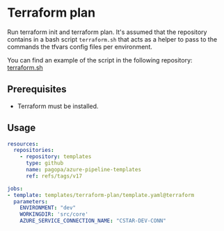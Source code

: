 # Terraform plan

Run terraform init and terraform plan.
It's assumed that the repository contains in a bash script `terraform.sh` that acts as a helper to pass to the commands the tfvars config files per environment.

You can find an example of the script in the following repository: [terraform.sh](https://github.com/pagopa/cstar-infrastructure/blob/main/src/terraform.sh)

## Prerequisites

- Terraform must be installed.

## Usage

```yaml
resources:
  repositories:
    - repository: templates
      type: github
      name: pagopa/azure-pipeline-templates
      ref: refs/tags/v17

jobs:
- template: templates/terraform-plan/template.yaml@terraform
  parameters:
    ENVIRONMENT: "dev"
    WORKINGDIR: 'src/core'
    AZURE_SERVICE_CONNECTION_NAME: "CSTAR-DEV-CONN"
```
